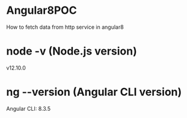 # Angular8POC
How to fetch data from http service in angular8

# node -v (Node.js version)
v12.10.0

# ng --version (Angular CLI version)
Angular CLI: 8.3.5
